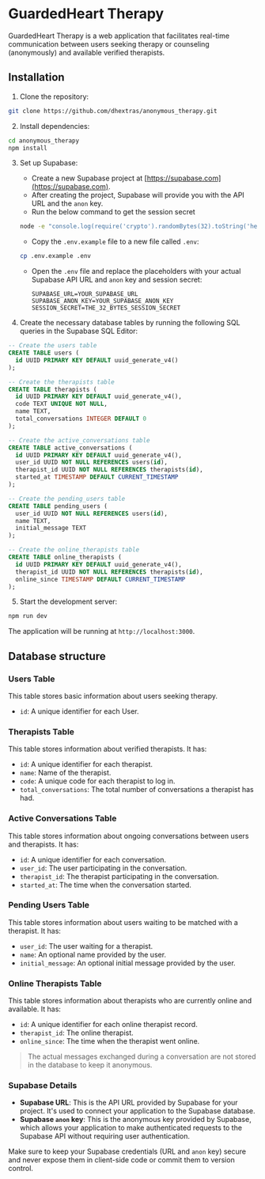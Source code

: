 # GuardedHeart Therapy

GuardedHeart Therapy is a web application that facilitates real-time communication between users seeking therapy or counseling (anonymously) and available verified therapists.

## Installation

1. Clone the repository:

```bash
git clone https://github.com/dhextras/anonymous_therapy.git
```

2. Install dependencies:

```bash
cd anonymous_therapy
npm install
```

3. Set up Supabase:

   - Create a new Supabase project at [https://supabase.com](https://supabase.com).
   - After creating the project, Supabase will provide you with the API URL and the `anon` key.
   - Run the below command to get the session secret

   ```bash
   node -e "console.log(require('crypto').randomBytes(32).toString('hex'))"
   ```
   - Copy the `.env.example` file to a new file called `.env`:

    ```bash
    cp .env.example .env
   ````

   - Open the `.env` file and replace the placeholders with your actual Supabase API URL and `anon` key and session secret:

     ```
     SUPABASE_URL=YOUR_SUPABASE_URL
     SUPABASE_ANON_KEY=YOUR_SUPABASE_ANON_KEY
     SESSION_SECRET=THE_32_BYTES_SESSION_SECRET
     ```

4. Create the necessary database tables by running the following SQL queries in the Supabase SQL Editor:

```sql
-- Create the users table
CREATE TABLE users (
  id UUID PRIMARY KEY DEFAULT uuid_generate_v4()
);

-- Create the therapists table
CREATE TABLE therapists (
  id UUID PRIMARY KEY DEFAULT uuid_generate_v4(),
  code TEXT UNIQUE NOT NULL,
  name TEXT,
  total_conversations INTEGER DEFAULT 0
);

-- Create the active_conversations table
CREATE TABLE active_conversations (
  id UUID PRIMARY KEY DEFAULT uuid_generate_v4(),
  user_id UUID NOT NULL REFERENCES users(id),
  therapist_id UUID NOT NULL REFERENCES therapists(id),
  started_at TIMESTAMP DEFAULT CURRENT_TIMESTAMP
);

-- Create the pending_users table
CREATE TABLE pending_users (
  user_id UUID NOT NULL REFERENCES users(id),
  name TEXT,
  initial_message TEXT
);

-- Create the online_therapists table
CREATE TABLE online_therapists (
  id UUID PRIMARY KEY DEFAULT uuid_generate_v4(),
  therapist_id UUID NOT NULL REFERENCES therapists(id),
  online_since TIMESTAMP DEFAULT CURRENT_TIMESTAMP
);
```

5. Start the development server:

```bash
npm run dev
```

The application will be running at `http://localhost:3000`.

## Database structure

### Users Table

This table stores basic information about users seeking therapy.

- `id`: A unique identifier for each User.

### Therapists Table

This table stores information about verified therapists. It has:

- `id`: A unique identifier for each therapist.
- `name`: Name of the therapist.
- `code`: A unique code for each therapist to log in.
- `total_conversations`: The total number of conversations a therapist has had.

### Active Conversations Table

This table stores information about ongoing conversations between users and therapists. It has:

- `id`: A unique identifier for each conversation.
- `user_id`: The user participating in the conversation.
- `therapist_id`: The therapist participating in the conversation.
- `started_at`: The time when the conversation started.

### Pending Users Table

This table stores information about users waiting to be matched with a therapist. It has:

- `user_id`: The user waiting for a therapist.
- `name`: An optional name provided by the user.
- `initial_message`: An optional initial message provided by the user.

### Online Therapists Table

This table stores information about therapists who are currently online and available. It has:

- `id`: A unique identifier for each online therapist record.
- `therapist_id`: The online therapist.
- `online_since`: The time when the therapist went online.

> The actual messages exchanged during a conversation are not stored in the database to keep it anonymous.

### Supabase Details

- **Supabase URL**: This is the API URL provided by Supabase for your project. It's used to connect your application to the Supabase database.
- **Supabase `anon` key**: This is the anonymous key provided by Supabase, which allows your application to make authenticated requests to the Supabase API without requiring user authentication.

Make sure to keep your Supabase credentials (URL and `anon` key) secure and never expose them in client-side code or commit them to version control.
